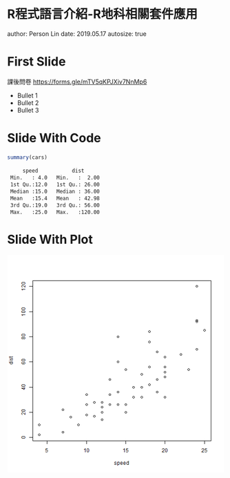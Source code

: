 R程式語言介紹-R地科相關套件應用
========================================================
author: Person Lin
date: 2019.05.17
autosize: true

First Slide
========================================================

課後問卷 <https://forms.gle/mTV5qKPJXiv7NnMp6>

- Bullet 1
- Bullet 2
- Bullet 3

Slide With Code
========================================================


```r
summary(cars)
```

```
     speed           dist       
 Min.   : 4.0   Min.   :  2.00  
 1st Qu.:12.0   1st Qu.: 26.00  
 Median :15.0   Median : 36.00  
 Mean   :15.4   Mean   : 42.98  
 3rd Qu.:19.0   3rd Qu.: 56.00  
 Max.   :25.0   Max.   :120.00  
```

Slide With Plot
========================================================

![plot of chunk unnamed-chunk-2](Slide-figure/unnamed-chunk-2-1.png)
